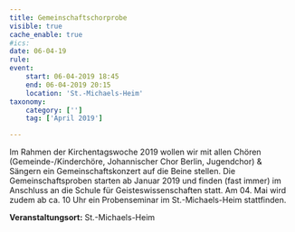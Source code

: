 ```yaml
---
title: Gemeinschaftschorprobe
visible: true
cache_enable: true
#ics: 
date: 06-04-19
rule: 
event:
	start: 06-04-2019 18:45
	end: 06-04-2019 20:15
	location: 'St.-Michaels-Heim'
taxonomy:
	category: ['']
	tag: ['April 2019']

---
```

Im Rahmen der Kirchentagswoche 2019 wollen wir mit allen Chören (Gemeinde-/Kinderchöre, Johannischer Chor Berlin, Jugendchor) &amp; Sängern ein Gemeinschaftskonzert auf die Beine stellen.
Die Gemeinschaftsproben starten ab Januar 2019 und finden (fast immer) im Anschluss an die Schule für Geisteswissenschaften statt. Am 04. Mai wird zudem ab ca. 10 Uhr ein Probenseminar im St.-Michaels-Heim stattfinden.


**Veranstaltungsort:** St.-Michaels-Heim

